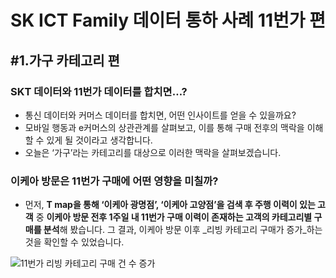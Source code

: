 # SK ICT Family 데이터 통하 사례 11번가 편
## #1.가구 카테고리 편

### SKT 데이터와 11번가 데이터를 합치면…? 

* 통신 데이터와 커머스 데이터를 합치면, 어떤 인사이트를 얻을 수 있을까요? 
* 모바일 행동과 e커머스의 상관관계를 살펴보고, 이를 통해 구매 전후의 맥락을 이해할 수 있게 될 것이라고 생각합니다. 
* 오늘은 ‘가구’라는 카테고리를 대상으로 이러한 맥락을 살펴보겠습니다. 


### 이케아 방문은 11번가 구매에 어떤 영향을 미칠까? 

* 먼저, **T map을 통해 ‘이케아 광명점’, ‘이케아 고양점’을 검색 후 주행 이력이 있는 고객** 중 **이케아 방문 전후 1주일 내 11번가 구매 이력이 존재하는 고객의 카테고리별 구매를 분석**해 봤습니다. 그 결과, 이케아 방문 이후 _리빙 카테고리 구매가 증가_하는 것을 확인할 수 있었습니다. 

![11번가 리빙 카테고리 구매 건 수 증가](https://files.slack.com/files-tmb/T02KD5H2N-FMA9QL64V-26bab3ed9c/image_720.png)


